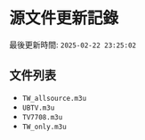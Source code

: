 # 源文件更新記錄

最後更新時間: `2025-02-22 23:25:02`

## 文件列表
- `TW_allsource.m3u`
- `UBTV.m3u`
- `TV7708.m3u`
- `TW_only.m3u`
